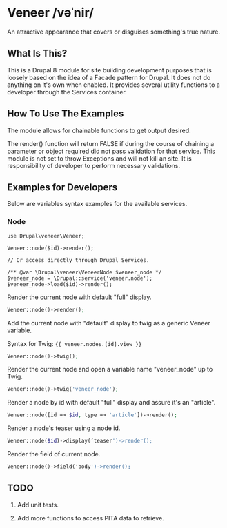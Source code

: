 Veneer /vəˈnir/
=======================

An attractive appearance that covers or disguises something's true nature.

What Is This?
-------------

This is a Drupal 8 module for site building development purposes that is loosely
based on the idea of a Facade pattern for Drupal. It does not do anything on 
it's own when enabled. It provides several utility functions to a developer 
through the Services container.

How To Use The Examples
-----------------------

The module allows for chainable functions to get output desired. 

The render() function will return FALSE if during the course of chaining
a parameter or object required did not pass validation for that service. 
This module is not set to throw Exceptions and will not kill an site. 
It is responsibility of developer to perform necessary validations.  

Examples for Developers
-----------------------

Below are variables syntax examples for the available services.

### Node
```
use Drupal\veneer\Veneer;

Veneer::node($id)->render();

// Or access directly through Drupal Services.

/** @var \Drupal\veneer\VeneerNode $veneer_node */
$veneer_node = \Drupal::service('veneer.node');
$veneer_node->load($id)->render();
```

Render the current node with default "full" display.
```php 
Veneer::node()->render();
```

Add the current node with "default" display to twig as a generic Veneer variable.

Syntax for Twig: ```{{ veneer.nodes.[id].view }}```
```php 
Veneer::node()->twig();

```

Render the current node and open a variable name "veneer_node" up to Twig.
```php 
Veneer::node()->twig('veneer_node');
```

Render a node by id with default "full" display and assure it's an "article".
```php 
Veneer::node([id => $id, type => 'article'])->render();
```

Render a node's teaser using a node id.
```php 
Veneer::node($id)->display(’teaser')->render();
```

Render the field of current node.
```php 
Veneer::node()->field(‘body')->render();
```

TODO
-----------------------

1. Add unit tests.

2. Add more functions to access PITA data to retrieve. 
